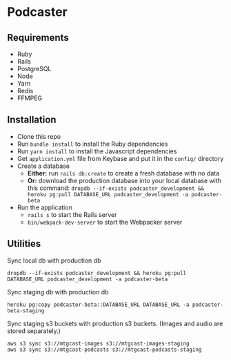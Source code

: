 # Podcaster

## Requirements

- Ruby
- Rails
- PostgreSQL
- Node
- Yarn
- Redis
- FFMPEG

## Installation

- Clone this repo
- Run `bundle install` to install the Ruby dependencies 
- Run `yarn install` to install the Javascript dependencies
- Get `application.yml` file from Keybase and put it in the `config/` directory
- Create a database
  - **Either:** run `rails db:create` to create a fresh database with no data
  - **Or:** download the production database into your local database with this command: `dropdb --if-exists podcaster_development && heroku pg:pull DATABASE_URL podcaster_development -a podcaster-beta`
- Run the application
  - `rails s` to start the Rails server
  - `bin/webpack-dev-server` to start the Webpacker server

## Utilities

Sync local db with production db

```
dropdb --if-exists podcaster_development && heroku pg:pull DATABASE_URL podcaster_development -a podcaster-beta
```

Sync staging db with production db

```
heroku pg:copy podcaster-beta::DATABASE_URL DATABASE_URL -a podcaster-beta-staging
```

Sync staging s3 buckets with production s3 buckets. (Images and audio are stored separately.)

```
aws s3 sync s3://mtgcast-images s3://mtgcast-images-staging
aws s3 sync s3://mtgcast-podcasts s3://mtgcast-podcasts-staging
```
